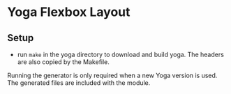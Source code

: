 # Yoga Flexbox Layout

## Setup
- run `make` in the yoga directory to download and build yoga. The headers are also copied by the Makefile.

Running the generator is only required when a new Yoga version is used. The generated files are included with the module.